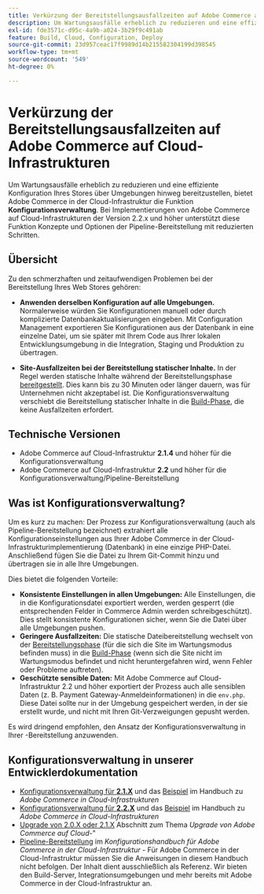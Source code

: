 ```yaml
---
title: Verkürzung der Bereitstellungsausfallzeiten auf Adobe Commerce auf Cloud-Infrastrukturen
description: Um Wartungsausfälle erheblich zu reduzieren und eine effiziente Konfiguration Ihres Stores über Umgebungen hinweg bereitzustellen, bietet Adobe Commerce in der Cloud-Infrastruktur die Funktion **Konfigurationsverwaltung**. Bei Implementierungen von Adobe Commerce auf Cloud-Infrastrukturen der Version 2.2.x und höher unterstützt diese Funktion Konzepte und Optionen der Pipeline-Bereitstellung mit reduzierten Schritten.
exl-id: fde3571c-d95c-4a9b-a024-3b29f9c491ab
feature: Build, Cloud, Configuration, Deploy
source-git-commit: 23d957ceac17f9989d14b215582304199d398545
workflow-type: tm+mt
source-wordcount: '549'
ht-degree: 0%

---
```


# Verkürzung der Bereitstellungsausfallzeiten auf Adobe Commerce auf Cloud-Infrastrukturen

Um Wartungsausfälle erheblich zu reduzieren und eine effiziente Konfiguration Ihres Stores über Umgebungen hinweg bereitzustellen, bietet Adobe Commerce in der Cloud-Infrastruktur die Funktion **Konfigurationsverwaltung**. Bei Implementierungen von Adobe Commerce auf Cloud-Infrastrukturen der Version 2.2.x und höher unterstützt diese Funktion Konzepte und Optionen der Pipeline-Bereitstellung mit reduzierten Schritten.

## Übersicht

Zu den schmerzhaften und zeitaufwendigen Problemen bei der Bereitstellung Ihres Web Stores gehören:

* **Anwenden derselben Konfiguration auf alle Umgebungen.** Normalerweise würden Sie Konfigurationen manuell oder durch komplizierte Datenbankaktualisierungen eingeben. Mit Configuration Management exportieren Sie Konfigurationen aus der Datenbank in eine einzelne Datei, um sie später mit Ihrem Code aus Ihrer lokalen Entwicklungsumgebung in die Integration, Staging und Produktion zu übertragen.

* **Site-Ausfallzeiten bei der Bereitstellung statischer Inhalte.** In der Regel werden statische Inhalte während der Bereitstellungsphase [bereitgestellt](https://experienceleague.adobe.com/de/docs/commerce-cloud-service/user-guide/develop/deploy/process#deploy-phase-deploy-phase). Dies kann bis zu 30 Minuten oder länger dauern, was für Unternehmen nicht akzeptabel ist. Die Konfigurationsverwaltung verschiebt die Bereitstellung statischer Inhalte in die [Build-Phase](https://experienceleague.adobe.com/de/docs/commerce-cloud-service/user-guide/develop/deploy/process#build-phase-build-phase), die keine Ausfallzeiten erfordert.

## Technische Versionen

* Adobe Commerce auf Cloud-Infrastruktur **2.1.4** und höher für die Konfigurationsverwaltung
* Adobe Commerce auf Cloud-Infrastruktur **2.2** und höher für die Konfigurationsverwaltung/Pipeline-Bereitstellung

## Was ist Konfigurationsverwaltung?

Um es kurz zu machen: Der Prozess zur Konfigurationsverwaltung (auch als Pipeline-Bereitstellung bezeichnet) extrahiert alle Konfigurationseinstellungen aus Ihrer Adobe Commerce in der Cloud-Infrastrukturimplementierung (Datenbank) in eine einzige PHP-Datei. Anschließend fügen Sie die Datei zu Ihrem Git-Commit hinzu und übertragen sie in alle Ihre Umgebungen.

Dies bietet die folgenden Vorteile:

* **Konsistente Einstellungen in allen Umgebungen:** Alle Einstellungen, die in die Konfigurationsdatei exportiert werden, werden gesperrt (die entsprechenden Felder in Commerce Admin werden schreibgeschützt). Dies stellt konsistente Konfigurationen sicher, wenn Sie die Datei über alle Umgebungen pushen.
* **Geringere Ausfallzeiten:** Die statische Dateibereitstellung wechselt von der [Bereitstellungsphase](https://experienceleague.adobe.com/de/docs/commerce-cloud-service/user-guide/develop/deploy/process#deploy-phase-deploy-phase) (für die sich die Site im Wartungsmodus befinden muss) in die [Build-Phase](https://experienceleague.adobe.com/de/docs/commerce-cloud-service/user-guide/develop/deploy/process#build-phase-build-phase) (wenn sich die Site nicht im Wartungsmodus befindet und nicht heruntergefahren wird, wenn Fehler oder Probleme auftreten).
* **Geschützte sensible Daten:** Mit Adobe Commerce auf Cloud-Infrastruktur 2.2 und höher exportiert der Prozess auch alle sensiblen Daten (z. B. Payment Gateway-Anmeldeinformationen) in die `env.php`. Diese Datei sollte nur in der Umgebung gespeichert werden, in der sie erstellt wurde, und nicht mit Ihren Git-Verzweigungen gepusht werden.

Es wird dringend empfohlen, den Ansatz der Konfigurationsverwaltung in Ihrer -Bereitstellung anzuwenden.

## Konfigurationsverwaltung in unserer Entwicklerdokumentation

* [Konfigurationsverwaltung für **2.1.X**](https://experienceleague.adobe.com/docs/commerce-cloud-service/user-guide/configure-store/store-settings.html?lang=de) und das [Beispiel](https://experienceleague.adobe.com/docs/commerce-cloud-service/user-guide/configure-store/store-settings.html?lang=de) im Handbuch zu *Adobe Commerce in Cloud-Infrastrukturen*
* [Konfigurationsverwaltung für **2.2.X**](https://experienceleague.adobe.com/docs/commerce-cloud-service/user-guide/configure-store/store-settings.html?lang=de) und das [Beispiel](https://experienceleague.adobe.com/docs/commerce-cloud-service/user-guide/configure-store/store-settings.html?lang=de) im Handbuch zu *Adobe Commerce in Cloud-Infrastrukturen*
* [Upgrade von 2.0.X oder 2.1.X](https://experienceleague.adobe.com/docs/commerce-cloud-service/user-guide/develop/upgrade/commerce-version.html?lang=de#upgrade-from-older-versions) Abschnitt zum Thema *Upgrade von Adobe Commerce auf Cloud-*&quot;
* [Pipeline-Bereitstellung](https://experienceleague.adobe.com/docs/commerce-operations/configuration-guide/deployment/overview.html?lang=de) im *Konfigurationshandbuch für Adobe Commerce in der Cloud-Infrastruktur* - Für Adobe Commerce in der Cloud-Infrastruktur müssen Sie die Anweisungen in diesem Handbuch nicht befolgen. Der Inhalt dient ausschließlich als Referenz. Wir bieten den Build-Server, Integrationsumgebungen und mehr bereits mit Adobe Commerce in der Cloud-Infrastruktur an.
